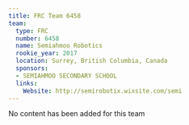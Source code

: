 ```yaml
---
title: FRC Team 6458
team:
  type: FRC
  number: 6458
  name: Semiahmoo Robotics
  rookie_year: 2017
  location: Surrey, British Columbia, Canada
  sponsors:
  - SEMIAHMOO SECONDARY SCHOOL
  links:
    Website: http://semirobotix.wixsite.com/semi
---
```


No content has been added for this team